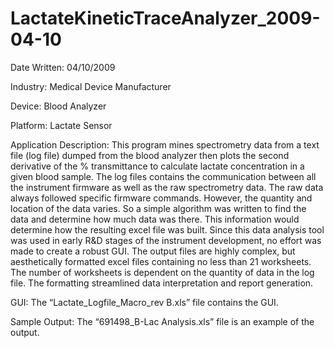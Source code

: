 # LactateKineticTraceAnalyzer_2009-04-10

Date Written: 04/10/2009

Industry: Medical Device Manufacturer

Device: Blood Analyzer

Platform: Lactate Sensor

Application Description:
This program mines spectrometry data from a text file (log file) dumped from the blood analyzer then plots the second 
derivative of the % transmittance to calculate lactate concentration in a given blood sample.  The log files contains 
the communication between all the instrument firmware as well as the raw spectrometry data.  The raw data always followed 
specific firmware commands.  However, the quantity and location of the data varies.  So a simple algorithm was written 
to find the data and determine how much data was there.  This information would determine how the resulting excel file 
was built.  Since this data analysis tool was used in early R&D stages of the instrument development, no effort was made 
to create a robust GUI.  The output files are highly complex, but aesthetically formatted excel files containing no less 
than 21 worksheets.  The number of worksheets is dependent on the quantity of data in the log file.  The formatting 
streamlined data interpretation and report generation. 

GUI:
The “Lactate_Logfile_Macro_rev B.xls” file contains the GUI.

Sample Output:
The “691498_B-Lac Analysis.xls” file is an example of the output.
